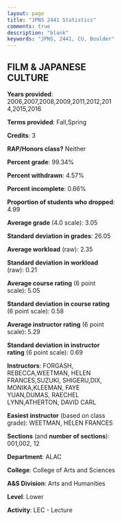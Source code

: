 ```yaml
---
layout: page
title: "JPNS 2441 Statistics"
comments: true
description: "blank"
keywords: "JPNS, 2441, CU, Boulder"
--- 
```

<head>
<script src="https://ajax.googleapis.com/ajax/libs/jquery/2.1.3/jquery.min.js"></script>
<script src="https://dl.dropboxusercontent.com/s/pc42nxpaw1ea4o9/highcharts.js?dl=0"></script>
<!-- <script src="../assets/js/highcharts.js"></script> -->
<style type="text/css">@font-face {
	font-family: "Bebas Neue";
	src: url(https://www.filehosting.org/file/details/544349/BebasNeue%20Regular.otf) format("opentype");
	}
	h1.Bebas { 
		font-family: "Bebas Neue", Verdana, Tahoma;
	}
</style>
</head>
<body>
	<div id="container" style="float: right; width: 45%; height: 88%; margin-left: 2.5%; margin-right: 2.5%;"></div>
	<script language="JavaScript">
		$(document).ready(function() {
		var chart = {type: 'column'};
		var title = {text: 'Grade Distribution'};
		var xAxis = {categories: ['A','B','C','D','F'],crosshair: true};
		var yAxis = {min: 0,title: {text: 'Percentage'}};
		var tooltip = {headerFormat: '<center><b><span style="font-size:20px">{point.key}</span></b></center>',
		               pointFormat: '<td style="padding:0"><b>{point.y:.1f}%</b></td>',
		               footerFormat: '</table>',shared: true,useHTML: true};
		var plotOptions = {column: {pointPadding: 0.0,borderWidth: 0}};  
		var credits = {enabled: false};var series= [{name: 'Percent',data: [42.21,37.94,12.31,2.26,5.28,]}];
		var json = {};
		json.chart = chart;
		json.title = title;
		json.tooltip = tooltip;
		json.xAxis = xAxis;
		json.yAxis = yAxis;  
		json.series = series;
		json.plotOptions = plotOptions;  
		json.credits = credits;
		$('#container').highcharts(json);
	});
	</script>
</body>
			   
## FILM & JAPANESE CULTURE

**Years provided**: 2006,2007,2008,2009,2011,2012,2014,2015,2016

**Terms provided**: Fall,Spring

**Credits**: 3

**RAP/Honors class?** Neither

**Percent grade**: 99.34%

**Percent withdrawn**: 4.57%

**Percent incomplete**: 0.66%

**Proportion of students who dropped**: 4.99

**Average grade** (4.0 scale): 3.05

**Standard deviation in grades**: 26.05

**Average workload** (raw): 2.35

**Standard deviation in workload** (raw): 0.21

**Average course rating** (6 point scale): 5.05

**Standard deviation in course rating** (6 point scale): 0.58

**Average instructor rating** (6 point scale): 5.29

**Standard deviation in instructor rating** (6 point scale): 0.69

**Instructors**: FORGASH, REBECCA,WEETMAN, HELEN FRANCES,SUZUKI, SHIGERU,DIX, MONIKA,KLEEMAN, FAYE YUAN,DUMAS, RAECHEL LYNN,ATHERTON, DAVID CARL

**Easiest instructor** (based on class grade): WEETMAN, HELEN FRANCES

**Sections** (and **number of sections**): 001,002, 12

**Department**: ALAC

**College**: College of Arts and Sciences

**A&S Division**: Arts and Humanities

**Level**: Lower

**Activity**: LEC - Lecture